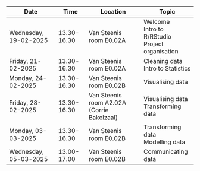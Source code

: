 | Date | Time | Location | Topic |
|-----|-----|-----------|---------|
| Wednesday, 19-02-2025 | 13.30-16.30 | Van Steenis room E0.02A | Welcome <br> Intro to R/RStudio <br> Project organisation |
| Friday, 21-02-2025 | 13.30-16.30| Van Steenis room E0.02A | Cleaning data <br> Intro to Statistics |
| Monday, 24-02-2025 | 13.30-16.30| Van Steenis room E0.02B | Visualising data |
| Friday, 28-02-2025 | 13.30-16.30| Van Steenis room A2.02A (Corrie Bakelzaal) | Visualising data <br> Transforming data |
| Monday, 03-03-2025 | 13.30-16.30| Van Steenis room E0.02B | Transforming data <br> Modelling data |
| Wednesday, 05-03-2025 | 13.00-17.00| Van Steenis room E0.02B | Communicating data |
